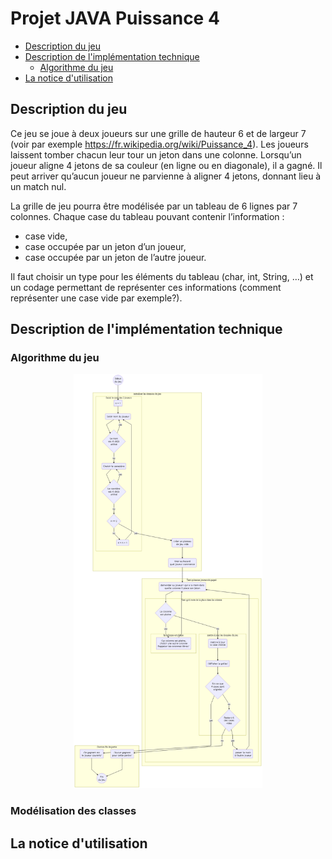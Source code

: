 # Projet JAVA Puissance 4

- [Description du jeu](#description-du-jeu)
- [Description de l'implémentation technique](#description-de-l'implémentation-technique)
  - [Algorithme du jeu](#algorithme-du-jeu)
- [La notice d'utilisation](#la-notice-d'utilisation)

  
## Description du jeu

Ce jeu se joue à deux joueurs sur une grille de hauteur 6 et de largeur 7 (voir par exemple https://fr.wikipedia.org/wiki/Puissance_4). Les joueurs laissent tomber chacun leur tour un jeton dans une colonne. Lorsqu’un joueur aligne 4 jetons de sa couleur (en ligne ou en diagonale), il a gagné. Il peut arriver qu’aucun joueur ne parvienne à aligner 4 jetons, donnant lieu à un match nul.

La grille de jeu pourra être modélisée par un tableau de 6 lignes par 7 colonnes. Chaque case du tableau pouvant contenir l’information : 
- case vide, 
- case occupée par un jeton d’un joueur, 
- case occupée par un jeton de l’autre joueur. 

Il faut choisir un type pour les éléments du tableau (char, int, String, …) et un codage permettant de représenter ces informations (comment représenter une case vide par exemple?).

## Description de l'implémentation technique

### Algorithme du jeu

<p align="center">
 <img width="60%" src="resources/algorithm.png">
</p>

### Modélisation des classes



## La notice d'utilisation

